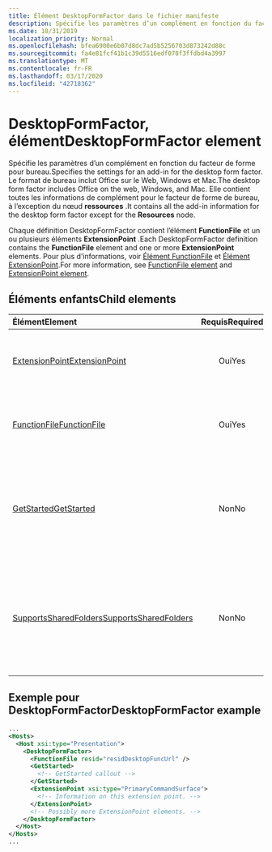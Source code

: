 ```yaml
---
title: Élément DesktopFormFactor dans le fichier manifeste
description: Spécifie les paramètres d’un complément en fonction du facteur de forme pour bureau.
ms.date: 10/31/2019
localization_priority: Normal
ms.openlocfilehash: bfea6900e6b07d8dc7ad5b5256703d873242d88c
ms.sourcegitcommit: fa4e81fcf41b1c39d5516edf078f3ffdbd4a3997
ms.translationtype: MT
ms.contentlocale: fr-FR
ms.lasthandoff: 03/17/2020
ms.locfileid: "42718362"
---
```

# <a name="desktopformfactor-element"></a><span data-ttu-id="9c61b-103">DesktopFormFactor, élément</span><span class="sxs-lookup"><span data-stu-id="9c61b-103">DesktopFormFactor element</span></span>

<span data-ttu-id="9c61b-104">Spécifie les paramètres d’un complément en fonction du facteur de forme pour bureau.</span><span class="sxs-lookup"><span data-stu-id="9c61b-104">Specifies the settings for an add-in for the desktop form factor.</span></span> <span data-ttu-id="9c61b-105">Le format de bureau inclut Office sur le Web, Windows et Mac.</span><span class="sxs-lookup"><span data-stu-id="9c61b-105">The desktop form factor includes Office on the web, Windows, and Mac.</span></span> <span data-ttu-id="9c61b-106">Elle contient toutes les informations de complément pour le facteur de forme de bureau, à l’exception du nœud **ressources** .</span><span class="sxs-lookup"><span data-stu-id="9c61b-106">It contains all the add-in information for the desktop form factor except for the **Resources** node.</span></span>

<span data-ttu-id="9c61b-107">Chaque définition DesktopFormFactor contient l’élément **FunctionFile** et un ou plusieurs éléments **ExtensionPoint** .</span><span class="sxs-lookup"><span data-stu-id="9c61b-107">Each DesktopFormFactor definition contains the **FunctionFile** element and one or more **ExtensionPoint** elements.</span></span> <span data-ttu-id="9c61b-108">Pour plus d’informations, voir [Élément FunctionFile](functionfile.md) et [Élément ExtensionPoint](extensionpoint.md).</span><span class="sxs-lookup"><span data-stu-id="9c61b-108">For more information, see [FunctionFile element](functionfile.md) and [ExtensionPoint element](extensionpoint.md).</span></span>

## <a name="child-elements"></a><span data-ttu-id="9c61b-109">Éléments enfants</span><span class="sxs-lookup"><span data-stu-id="9c61b-109">Child elements</span></span>

| <span data-ttu-id="9c61b-110">Élément</span><span class="sxs-lookup"><span data-stu-id="9c61b-110">Element</span></span>                               | <span data-ttu-id="9c61b-111">Requis</span><span class="sxs-lookup"><span data-stu-id="9c61b-111">Required</span></span> | <span data-ttu-id="9c61b-112">Description</span><span class="sxs-lookup"><span data-stu-id="9c61b-112">Description</span></span>  |
|:--------------------------------------|:--------:|:-------------|
| [<span data-ttu-id="9c61b-113">ExtensionPoint</span><span class="sxs-lookup"><span data-stu-id="9c61b-113">ExtensionPoint</span></span>](extensionpoint.md)   | <span data-ttu-id="9c61b-114">Oui</span><span class="sxs-lookup"><span data-stu-id="9c61b-114">Yes</span></span>      | <span data-ttu-id="9c61b-115">Définit l’emplacement où se trouvent les fonctionnalités d’un complément</span><span class="sxs-lookup"><span data-stu-id="9c61b-115">Defines where an add-in exposes functionality.</span></span> |
| [<span data-ttu-id="9c61b-116">FunctionFile</span><span class="sxs-lookup"><span data-stu-id="9c61b-116">FunctionFile</span></span>](functionfile.md)       | <span data-ttu-id="9c61b-117">Oui</span><span class="sxs-lookup"><span data-stu-id="9c61b-117">Yes</span></span>      | <span data-ttu-id="9c61b-118">URL pointant vers un fichier qui contient les fonctions JavaScript.</span><span class="sxs-lookup"><span data-stu-id="9c61b-118">A URL to a file that contains JavaScript functions.</span></span>|
| [<span data-ttu-id="9c61b-119">GetStarted</span><span class="sxs-lookup"><span data-stu-id="9c61b-119">GetStarted</span></span>](getstarted.md)           | <span data-ttu-id="9c61b-120">Non</span><span class="sxs-lookup"><span data-stu-id="9c61b-120">No</span></span>       | <span data-ttu-id="9c61b-121">Définit la légende qui s’affiche lorsque vous installez le complément dans des hôtes Word, Excel ou PowerPoint.</span><span class="sxs-lookup"><span data-stu-id="9c61b-121">Defines the callout that appears when installing the add-in in Word, Excel, or PowerPoint hosts.</span></span> |
| [<span data-ttu-id="9c61b-122">SupportsSharedFolders</span><span class="sxs-lookup"><span data-stu-id="9c61b-122">SupportsSharedFolders</span></span>](supportssharedfolders.md) | <span data-ttu-id="9c61b-123">Non</span><span class="sxs-lookup"><span data-stu-id="9c61b-123">No</span></span> | <span data-ttu-id="9c61b-124">Définit si le complément Outlook est disponible dans les scénarios de délégation et est défini sur *false* par défaut.</span><span class="sxs-lookup"><span data-stu-id="9c61b-124">Defines whether the Outlook add-in is available in delegate scenarios and is set to *false* by default.</span></span> |

## <a name="desktopformfactor-example"></a><span data-ttu-id="9c61b-125">Exemple pour DesktopFormFactor</span><span class="sxs-lookup"><span data-stu-id="9c61b-125">DesktopFormFactor example</span></span>

```xml
...
<Hosts>
  <Host xsi:type="Presentation">
    <DesktopFormFactor>
      <FunctionFile resid="residDesktopFuncUrl" />
      <GetStarted>
        <!-- GetStarted callout -->
      </GetStarted>
      <ExtensionPoint xsi:type="PrimaryCommandSurface">
        <!-- Information on this extension point. -->
      </ExtensionPoint>
      <!-- Possibly more ExtensionPoint elements. -->
    </DesktopFormFactor>
  </Host>
</Hosts>
...
```
